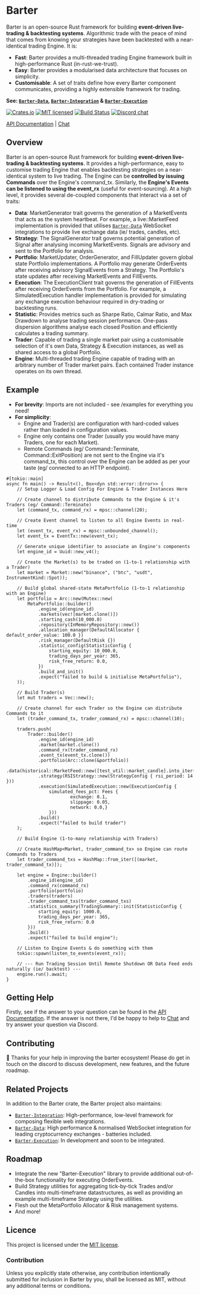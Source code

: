 # Barter
Barter is an open-source Rust framework for building **event-driven live-trading & backtesting systems**. 
Algorithmic trade with the peace of mind that comes from knowing your strategies have been
backtested with a near-identical trading Engine.
It is:
* **Fast**: Barter provides a multi-threaded trading Engine framework built in high-performance Rust (in-rust-we-trust).
* **Easy**: Barter provides a modularised data architecture that focuses on simplicity.
* **Customisable**: A set of traits define how every Barter component communicates, providing a highly extensible 
framework for trading.

**See: [`Barter-Data`], [`Barter-Integration`] & [`Barter-Execution`]**

[![Crates.io][crates-badge]][crates-url]
[![MIT licensed][mit-badge]][mit-url]
[![Build Status][actions-badge]][actions-url]
[![Discord chat][discord-badge]][discord-url]

[crates-badge]: https://img.shields.io/crates/v/barter.svg
[crates-url]: https://crates.io/crates/barter

[mit-badge]: https://img.shields.io/badge/license-MIT-blue.svg
[mit-url]: https://gitlab.com/open-source-keir/financial-modelling/trading/barter-rs/-/blob/main/LICENCE

[actions-badge]: https://gitlab.com/open-source-keir/financial-modelling/trading/barter-rs/badges/-/blob/main/pipeline.svg
[actions-url]: https://gitlab.com/open-source-keir/financial-modelling/trading/barter-rs/-/commits/master

[discord-badge]: https://img.shields.io/discord/910237311332151317.svg?logo=discord&style=flat-square
[discord-url]: https://discord.gg/wE7RqhnQMV

[API Documentation] |
[Chat]

[`Barter`]: https://crates.io/crates/barter
[`Barter-Data`]: https://crates.io/crates/barter-data
[`Barter-Integration`]: https://crates.io/crates/barter-integration
[`Barter-Execution`]: https://crates.io/crates/barter-execution
[API Documentation]: https://docs.rs/barter/latest/barter/
[Chat]: https://discord.gg/wE7RqhnQMV

## Overview
Barter is an open-source Rust framework for building **event-driven live-trading & backtesting systems**. It provides 
a high-performance, easy to customise trading Engine that enables backtesting strategies on a near-identical system 
to live trading. The Engine can be **controlled by issuing Commands** over the Engine's command_tx. Similarly, 
the **Engine's Events can be listened to using the event_rx** (useful for event-sourcing). At a high level, 
it provides several de-coupled components that interact via a set of traits:

* **Data**: MarketGenerator trait governs the generation of a MarketEvents that acts as the system 
heartbeat. For example, a live::MarketFeed implementation is provided that utilises [`Barter-Data`] WebSocket
integrations to provide live exchange data (ie/ trades, candles, etc).
* **Strategy**: The SignalGenerator trait governs potential generation of Signal after analysing incoming 
MarketEvents. Signals are advisory and sent to the Portfolio for analysis.
* **Portfolio**: MarketUpdater, OrderGenerator, and FillUpdater govern global state Portfolio implementations. A 
Portfolio may generate OrderEvents after receiving advisory SignalEvents from a Strategy. The Portfolio's state 
updates after receiving MarketEvents and FillEvents.
* **Execution**: The ExecutionClient trait governs the generation of FillEvents after receiving OrderEvents from the 
Portfolio. For example, a SimulatedExecution handler implementation is provided for simulating any exchange execution
behaviour required in dry-trading or backtesting runs. 
* **Statistic**: Provides metrics such as Sharpe Ratio, Calmar Ratio, and Max Drawdown to analyse trading session 
performance. One-pass dispersion algorithms analyse each closed Position and efficiently calculates a trading summary.
* **Trader**: Capable of trading a single market pair using a customisable selection of it's own Data, Strategy & 
Execution instances, as well as shared access to a global Portfolio. 
* **Engine**: Multi-threaded trading Engine capable of trading with an arbitrary number of Trader market pairs. Each 
contained Trader instance operates on its own thread.

## Example
* **For brevity**: Imports are not included - see /examples for everything you need!
* **For simplicity**: 
  * Engine and Trader(s) are configuration with hard-coded values rather than loaded in configuration values.
  * Engine only contains one Trader (usually you would have many Traders, one for each Market).
  * Remote Commands (eg/ Command::Terminate, Command::ExitPosition) are not sent to the Engine via it's command_tx, this 
    control over the Engine can be added as per your taste (eg/ connected to an HTTP endpoint). 

```rust,no_run
#[tokio::main]
async fn main() -> Result<(), Box<dyn std::error::Error>> {
    // Setup Logger & Load Config For Engine & Trader Instances Here

    // Create channel to distribute Commands to the Engine & it's Traders (eg/ Command::Terminate)
    let (command_tx, command_rx) = mpsc::channel(20);
    
    // Create Event channel to listen to all Engine Events in real-time
    let (event_tx, event_rx) = mpsc::unbounded_channel();
    let event_tx = EventTx::new(event_tx);
    
    // Generate unique identifier to associate an Engine's components
    let engine_id = Uuid::new_v4();
    
    // Create the Market(s) to be traded on (1-to-1 relationship with a Trader)
    let market = Market::new("binance", ("btc", "usdt", InstrumentKind::Spot));
    
    // Build global shared-state MetaPortfolio (1-to-1 relationship with an Engine)
    let portfolio = Arc::new(Mutex::new(
        MetaPortfolio::builder()
            .engine_id(engine_id)
            .markets(vec![market.clone()])
            .starting_cash(10_000.0)
            .repository(InMemoryRepository::new())
            .allocation_manager(DefaultAllocator { default_order_value: 100.0 })
            .risk_manager(DefaultRisk {})
            .statistic_config(StatisticConfig {
                starting_equity: 10_000.0,
                trading_days_per_year: 365,
                risk_free_return: 0.0,
            })
            .build_and_init()
            .expect("failed to build & initialise MetaPortfolio"),
    ));
    
    // Build Trader(s)
    let mut traders = Vec::new();
    
    // Create channel for each Trader so the Engine can distribute Commands to it
    let (trader_command_tx, trader_command_rx) = mpsc::channel(10);

    traders.push(
        Trader::builder()
            .engine_id(engine_id)
            .market(market.clone())
            .command_rx(trader_command_rx)
            .event_tx(event_tx.clone())
            .portfolio(Arc::clone(&portfolio))
            .data(historical::MarketFeed::new([test_util::market_candle].into_iter()))
            .strategy(RSIStrategy::new(StrategyConfig { rsi_period: 14 }))
            .execution(SimulatedExecution::new(ExecutionConfig {
                simulated_fees_pct: Fees {
                        exchange: 0.1,
                        slippage: 0.05,
                        network: 0.0,}
                }))
            .build()
            .expect("failed to build trader")
    );
    
    // Build Engine (1-to-many relationship with Traders)
    
    // Create HashMap<Market, trader_command_tx> so Engine can route Commands to Traders 
    let trader_command_txs = HashMap::from_iter([(market, trader_command_tx)]);
    
    let engine = Engine::builder()
        .engine_id(engine_id)
        .command_rx(command_rx)
        .portfolio(portfolio)
        .traders(traders)
        .trader_command_txs(trader_command_txs)
        .statistics_summary(TradingSummary::init(StatisticConfig {
            starting_equity: 1000.0,
            trading_days_per_year: 365,
            risk_free_return: 0.0
        }))
        .build()
        .expect("failed to build engine");
        
    // Listen to Engine Events & do something with them
    tokio::spawn(listen_to_events(event_rx)); 
        
    // --- Run Trading Session Until Remote Shutdown OR Data Feed ends naturally (ie/ backtest) ---
    engine.run().await;
}
```

## Getting Help
Firstly, see if the answer to your question can be found in the [API Documentation]. If the answer is not there, I'd be
happy to help to [Chat] and try answer your question via Discord.

## Contributing
:tada: Thanks for your help in improving the barter ecosystem! Please do get in touch on the discord to discuss
development, new features, and the future roadmap.

## Related Projects
In addition to the Barter crate, the Barter project also maintains:
* [`Barter-Integration`]: High-performance, low-level framework for composing flexible web integrations.
* [`Barter-Data`]: High performance & normalised WebSocket integration for leading cryptocurrency exchanges - batteries 
included.
* [`Barter-Execution`]: In development and soon to be integrated.

## Roadmap
* Integrate the new "Barter-Execution" library to provide additional out-of-the-box functionality for executing
OrderEvents.
* Build Strategy utilities for aggregating tick-by-tick Trades and/or Candles into multi-timeframe datastructures, as well
as providing an example multi-timeframe Strategy using the utilities.  
* Flesh out the MetaPortfolio Allocator & Risk management systems.
* And more!

## Licence
This project is licensed under the [MIT license].

[MIT license]: https://gitlab.com/open-source-keir/financial-modelling/trading/barter-rs/-/blob/master/LICENSE

### Contribution
Unless you explicitly state otherwise, any contribution intentionally submitted
for inclusion in Barter by you, shall be licensed as MIT, without any additional
terms or conditions.